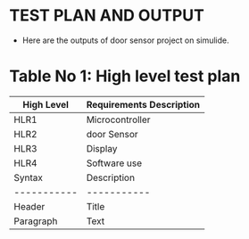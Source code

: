 # TEST PLAN AND OUTPUT
* Here are the outputs of door sensor project on simulide.
# Table No 1: High level test plan
| High Level | Requirements	Description |
| ----------- | ----------- |
| HLR1 | Microcontroller |
| HLR2 | door Sensor |
| HLR3 | Display |
| HLR4 | Software use |
| Syntax | Description |
| ----------- | ----------- |
| Header |Title |
| Paragraph | Text |
